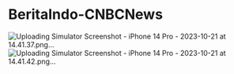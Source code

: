 # BeritaIndo-CNBCNews
![Uploading Simulator Screenshot - iPhone 14 Pro - 2023-10-21 at 14.41.37.png…]()
![Uploading Simulator Screenshot - iPhone 14 Pro - 2023-10-21 at 14.41.42.png…]()
